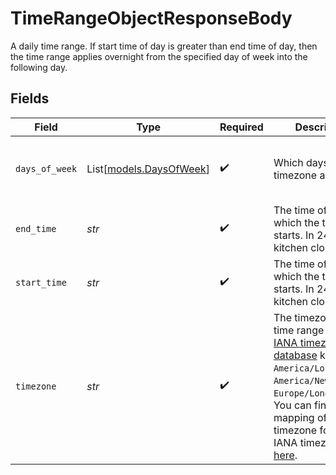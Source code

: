 # TimeRangeObjectResponseBody

A daily time range. If start time of day is greater than end time of day, then the time range applies overnight from the specified day of week into the following day.


## Fields

| Field                                                                                                                                                                                                                                                                                                                           | Type                                                                                                                                                                                                                                                                                                                            | Required                                                                                                                                                                                                                                                                                                                        | Description                                                                                                                                                                                                                                                                                                                     | Example                                                                                                                                                                                                                                                                                                                         |
| ------------------------------------------------------------------------------------------------------------------------------------------------------------------------------------------------------------------------------------------------------------------------------------------------------------------------------- | ------------------------------------------------------------------------------------------------------------------------------------------------------------------------------------------------------------------------------------------------------------------------------------------------------------------------------- | ------------------------------------------------------------------------------------------------------------------------------------------------------------------------------------------------------------------------------------------------------------------------------------------------------------------------------- | ------------------------------------------------------------------------------------------------------------------------------------------------------------------------------------------------------------------------------------------------------------------------------------------------------------------------------- | ------------------------------------------------------------------------------------------------------------------------------------------------------------------------------------------------------------------------------------------------------------------------------------------------------------------------------- |
| `days_of_week`                                                                                                                                                                                                                                                                                                                  | List[[models.DaysOfWeek](../models/daysofweek.md)]                                                                                                                                                                                                                                                                              | :heavy_check_mark:                                                                                                                                                                                                                                                                                                              | Which days this timezone applies to.                                                                                                                                                                                                                                                                                            | [<br/>"SATURDAY",<br/>"TUESDAY",<br/>"SUNDAY"<br/>]                                                                                                                                                                                                                                                                             |
| `end_time`                                                                                                                                                                                                                                                                                                                      | *str*                                                                                                                                                                                                                                                                                                                           | :heavy_check_mark:                                                                                                                                                                                                                                                                                                              | The time of day at which the time range starts. In 24 hour kitchen clock format.                                                                                                                                                                                                                                                | 20:00                                                                                                                                                                                                                                                                                                                           |
| `start_time`                                                                                                                                                                                                                                                                                                                    | *str*                                                                                                                                                                                                                                                                                                                           | :heavy_check_mark:                                                                                                                                                                                                                                                                                                              | The time of day at which the time range starts. In 24 hour kitchen clock format.                                                                                                                                                                                                                                                | 11:00                                                                                                                                                                                                                                                                                                                           |
| `timezone`                                                                                                                                                                                                                                                                                                                      | *str*                                                                                                                                                                                                                                                                                                                           | :heavy_check_mark:                                                                                                                                                                                                                                                                                                              | The timezone of the time range uses [IANA timezone database](https://www.iana.org/time-zones) keys (e.g. `America/Los_Angeles`, `America/New_York`, `Europe/London`, etc.). You can find a mapping of common timezone formats to IANA timezone keys [here](https://unicode.org/cldr/charts/latest/supplemental/zone_tzid.html). | America/Los_Angeles                                                                                                                                                                                                                                                                                                             |